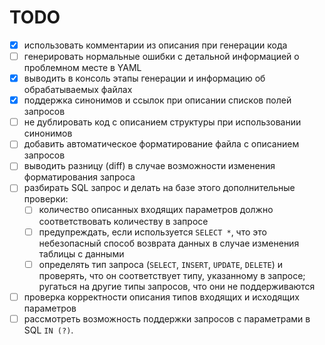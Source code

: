 # TODO

- [x] использовать комментарии из описания при генерации кода
- [ ] генерировать нормальные ошибки с детальной информацией о проблемном месте в YAML
- [x] выводить в консоль этапы генерации и информацию об обрабатываемых файлах
- [x] поддержка синонимов и ссылок при описании списков полей запросов
- [ ] не дублировать код с описанием структуры при использовании синонимов
- [ ] добавить автоматическое форматирование файла с описанием запросов
- [ ] выводить разницу (diff) в случае возможности изменения форматирования запроса
- [ ] разбирать SQL запрос и делать на базе этого дополнительные проверки:
  - [ ] количество описанных входящих параметров должно соответствовать количеству в запросе
  - [ ] предупреждать, если используется `SELECT *`, что это небезопасный способ возврата данных в случае изменения таблицы с данными
  - [ ] определять тип запроса (`SELECT`, `INSERT`, `UPDATE`, `DELETE`) и проверять, что он соответствует типу, указанному в запросе; ругаться на другие типы запросов, что они не поддерживаются
- [ ] проверка корректности описания типов входящих и исходящих параметров
- [ ] рассмотреть возможность поддержки запросов с параметрами в SQL `IN (?)`.
